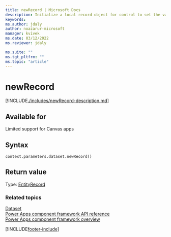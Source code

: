 ```yaml
---
title: newRecord | Microsoft Docs
description: Initialize a local record object for control to set the value. The control will need to invoke save() on the newly created record to persist the change.
keywords:
ms.author: jdaly
author: noazarur-microsoft
manager: kvivek
ms.date: 03/12/2022
ms.reviewer: jdaly

ms.suite: ""
ms.tgt_pltfrm: ""
ms.topic: "article"
---
```


# newRecord

[!INCLUDE[./includes/newRecord-description.md](./includes/newrecord-description.md)]

## Available for

Limited support for Canvas apps

## Syntax

`context.parameters.dataset.newRecord()`

## Return value

Type: [EntityRecord](../entityrecord.md)

### Related topics

[Dataset](../dataset.md)<br/>
[Power Apps component framework API reference](../../reference/index.md)<br/>
[Power Apps component framework overview](../../overview.md)

[!INCLUDE[footer-include](../../../../includes/footer-banner.md)]
